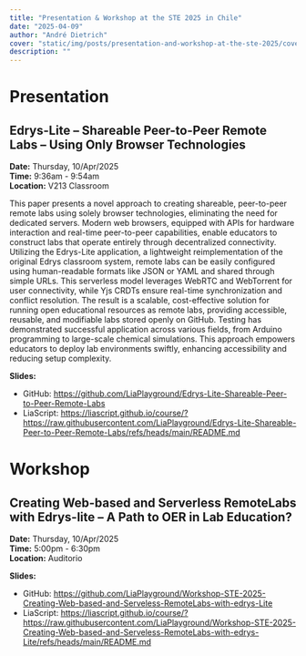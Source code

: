 ```yaml
---
title: "Presentation & Workshop at the STE 2025 in Chile"
date: "2025-04-09"
author: "André Dietrich"
cover: "static/img/posts/presentation-and-workshop-at-the-ste-2025/cover.jpg"
description: ""
---
```


# Presentation

## Edrys-Lite – Shareable Peer-to-Peer Remote Labs – Using Only Browser Technologies

__Date:__ Thursday, 10/Apr/2025 \
__Time:__ 9:36am - 9:54am \
__Location:__ V213 Classroom

This paper presents a novel approach to creating shareable, peer-to-peer remote labs using solely browser technologies, eliminating the need for dedicated servers. Modern web browsers, equipped with APIs for hardware interaction and real-time peer-to-peer capabilities, enable educators to construct labs that operate entirely through decentralized connectivity. Utilizing the Edrys-Lite application, a lightweight reimplementation of the original Edrys classroom system, remote labs can be easily configured using human-readable formats like JSON or YAML and shared through simple URLs. This serverless model leverages WebRTC and WebTorrent for user connectivity, while Yjs CRDTs ensure real-time synchronization and conflict resolution. The result is a scalable, cost-effective solution for running open educational resources as remote labs, providing accessible, reusable, and modifiable labs stored openly on GitHub. Testing has demonstrated successful application across various fields, from Arduino programming to large-scale chemical simulations. This approach empowers educators to deploy lab environments swiftly, enhancing accessibility and reducing setup complexity.

__Slides:__

- GitHub: https://github.com/LiaPlayground/Edrys-Lite-Shareable-Peer-to-Peer-Remote-Labs
- LiaScript: https://liascript.github.io/course/?https://raw.githubusercontent.com/LiaPlayground/Edrys-Lite-Shareable-Peer-to-Peer-Remote-Labs/refs/heads/main/README.md

# Workshop

## Creating Web-based and Serverless RemoteLabs with Edrys-lite – A Path to OER in Lab Education?

__Date:__ Thursday, 10/Apr/2025 \
__Time:__ 5:00pm - 6:30pm \
__Location:__ Auditorio

__Slides:__

- GitHub: https://github.com/LiaPlayground/Workshop-STE-2025-Creating-Web-based-and-Serveless-RemoteLabs-with-edrys-Lite
- LiaScript: https://liascript.github.io/course/?https://raw.githubusercontent.com/LiaPlayground/Workshop-STE-2025-Creating-Web-based-and-Serveless-RemoteLabs-with-edrys-Lite/refs/heads/main/README.md
